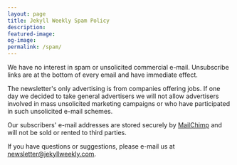 ```yaml
---
layout: page
title: Jekyll Weekly Spam Policy
description:
featured-image:
og-image:
permalink: /spam/
---
```


We have no interest in spam or unsolicited commercial e-mail. Unsubscribe links are at the bottom of every email and have immediate effect.

The newsletter's only advertising is from companies offering jobs. If one day we decided to take general advertisers we will not allow advertisers involved in mass unsolicited marketing campaigns or who have participated in such unsolicited e-mail schemes.

Our subscribers' e-mail addresses are stored securely by [MailChimp](http://mailchimp.com/) and will not be sold or rented to third parties.

If you have questions or suggestions, please e-mail us at newsletter@jekyllweekly.com.
